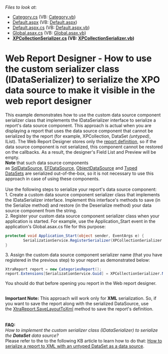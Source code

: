 <!-- default file list -->
*Files to look at*:

* [Category.cs](./CS/T120425/Category.cs) (VB: [Category.vb](./VB/T120425/Category.vb))
* [Default.aspx](./CS/T120425/Default.aspx) (VB: [Default.aspx](./VB/T120425/Default.aspx))
* [Default.aspx.cs](./CS/T120425/Default.aspx.cs) (VB: [Default.aspx.vb](./VB/T120425/Default.aspx.vb))
* [Global.asax.cs](./CS/T120425/Global.asax.cs) (VB: [Global.asax.vb](./VB/T120425/Global.asax.vb))
* **[XPCollectionSerializer.cs](./CS/T120425/XPCollectionSerializer.cs) (VB: [XPCollectionSerializer.vb](./VB/T120425/XPCollectionSerializer.vb))**
<!-- default file list end -->
# Web Report Designer - How to use the custom serializer class (IDataSerializer) to serialize the XPO data source to make it visible in the web report designer


<p>This example demonstrates how to use the custom data source component serializer class that implements the IDataSerializer interface to serialize a report's data source component. This approach is actual when you are displaying a report that uses the data source component that cannot be serialized by the report (for example, XPCollection, DataSet <em>(untyped)</em>, IList). The Web Report Designer stores only the <a href="https://documentation.devexpress.com/#XtraReports/CustomDocument2592">report definition</a>, so if the data source component is not serialized, this component cannot be restored on the callbacks. As a result, the designer's Field List and Preview will be empty.<br /><strong>Note</strong> that such data source components as <a href="https://documentation.devexpress.com/#CoreLibraries/clsDevExpressDataAccessSqlSqlDataSourcetopic">SqlDataSource</a>, <a href="https://documentation.devexpress.com/#CoreLibraries/clsDevExpressDataAccessEntityFrameworkEFDataSourcetopic">EFDataSource</a>, <a href="https://documentation.devexpress.com/#CoreLibraries/clsDevExpressDataAccessObjectBindingObjectDataSourcetopic">ObjectDataSource</a> and <a href="https://msdn.microsoft.com/en-us/library/esbykkzb%28v=vs.110%29.aspx">Typed DataSets</a> are serialized out-of-the-box, so it is not necessary to use this approach in case of using these components.<br /><br />Use the following steps to serialize your report's data source component:<br />1. Create a custom data source component serializer class that implements the IDataSerializer interface. Implement this interface's methods to save (in the Serialize method) and restore (in the Deserialize method) your data source component from the string.<br />2. Register your custom data source component serializer class when your application is started. For example, use the Application_Start event in the application's Global.asax.cs file for this purpose:</p>


```cs
protected void Application_Start(object sender, EventArgs e) {
        SerializationService.RegisterSerializer(XPCollectionSerializer.NAME, new XPCollectionSerializer());
}
```


<p>3. Assign the custom data source component serializer name (that you have registered in the previous step) to your report as demonstrated below:</p>


```cs
XtraReport report = new CategoriesReport();
report.Extensions[SerializationService.Guid] = XPCollectionSerializer.NAME;
```


<p>You should do that before opening you report in the Web report designer.</p>
<br /><strong>Important Note:</strong> This approach will work only for <strong>XML</strong> serialization. So, if you want to save the report along with the serialized DataSource, use the <a href="https://documentation.devexpress.com/#XtraReports/DevExpressXtraReportsUIXtraReport_SaveLayoutToXmltopic">XtraReport.SaveLayoutToXml</a> method to save the report's definition.<br /><br /><br /><strong>FAQ:</strong><br /><em>How to implement the custom serializer class (IDataSerializer) to serialize the <strong>DataSet</strong> data source?</em><br />Please refer to the to the following KB article to learn how to do that: <a href="https://www.devexpress.com/Support/Center/p/T269534">How to serialize a report to XML with an untyped DataSet as a data source</a>.<br /><br />

<br/>


